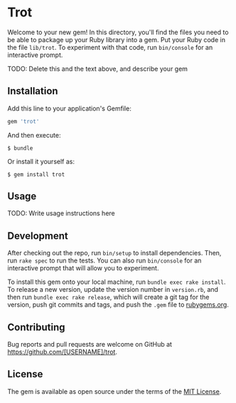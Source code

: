# Trot

Welcome to your new gem! In this directory, you'll find the files you need to be able to package up your Ruby library into a gem. Put your Ruby code in the file `lib/trot`. To experiment with that code, run `bin/console` for an interactive prompt.

TODO: Delete this and the text above, and describe your gem

## Installation

Add this line to your application's Gemfile:

```ruby
gem 'trot'
```

And then execute:

    $ bundle

Or install it yourself as:

    $ gem install trot

## Usage

TODO: Write usage instructions here

## Development

After checking out the repo, run `bin/setup` to install dependencies. Then, run `rake spec` to run the tests. You can also run `bin/console` for an interactive prompt that will allow you to experiment.

To install this gem onto your local machine, run `bundle exec rake install`. To release a new version, update the version number in `version.rb`, and then run `bundle exec rake release`, which will create a git tag for the version, push git commits and tags, and push the `.gem` file to [rubygems.org](https://rubygems.org).

## Contributing

Bug reports and pull requests are welcome on GitHub at https://github.com/[USERNAME]/trot.

## License

The gem is available as open source under the terms of the [MIT License](https://opensource.org/licenses/MIT).
